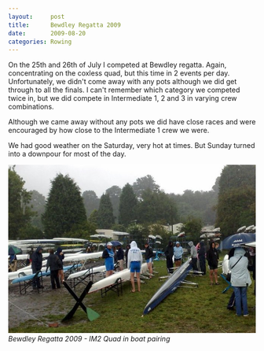```yaml
---
layout:     post
title:      Bewdley Regatta 2009
date:       2009-08-20
categories: Rowing
---
```

On the 25th and 26th of July I competed at Bewdley regatta. Again, concentrating on the coxless quad, but this time in 2 events per day. Unfortunately, we didn't come away with any pots although we did get through to all the finals. I can't remember which category we competed twice in, but we did compete in Intermediate 1, 2 and 3 in varying crew combinations.

Although we came away without any pots we did have close races and were encouraged by how close to the Intermediate 1 crew we were.

We had good weather on the Saturday, very hot at times. But Sunday turned into a downpour for most of the day.

![image](../assets/image46.jpg)
*Bewdley Regatta 2009 - IM2 Quad in boat pairing*